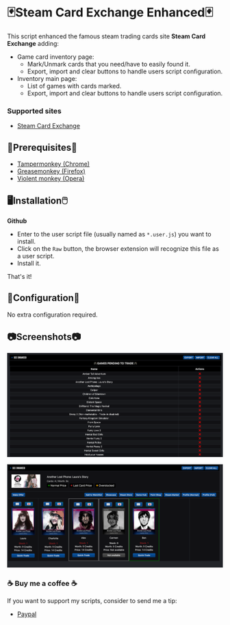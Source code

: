 # 🃏Steam Card Exchange Enhanced🃏

This script enhanced the famous steam trading cards site **Steam Card Exchange** adding: 

* Game card inventory page: 
  * Mark/Unmark cards that you need/have to easily found it.
  * Export, import and clear buttons to handle users script configuration.  
* Inventory main page:
  * List of games with cards marked.
  * Export, import and clear buttons to handle users script configuration.

### Supported sites

- [Steam Card Exchange](https://www.steamcardexchange.net)

## 📌Prerequisites📎

- [Tampermonkey (Chrome)](https://tampermonkey.net)
- [Greasemonkey (Firefox)](http://www.greasespot.net)
- [Violent monkey (Opera)](https://addons.opera.com/sk/extensions/details/violent-monkey/)

## 🖥️Installation🖱️

**Github**

- Enter to the user script file (usually named as <code>*.user.js</code>) you want to install.
- Click on the <code>Raw</code> button, the browser extension will recognize this file as a user script.
- Install it.

That's it!

## 🔧Configuration🔧

No extra configuration required.

## 📷Screenshots📷

![Exchange Configured List](screenshots/steam-card-exchange-enhanced.png)

![Mark/Unmark card that you need/have to easily found it.](screenshots/steam-card-exchange-enhanced-2.png)

### ☕ Buy me a coffee ☕

If you want to support my scripts, consider to send me a tip: 
- [Paypal](https://paypal.me/sergiosusa?country.x=ES&locale.x=es_ES)
